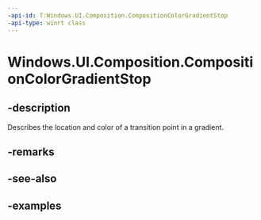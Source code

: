 ```yaml
---
-api-id: T:Windows.UI.Composition.CompositionColorGradientStop
-api-type: winrt class
---
```


<!-- Class syntax.
public class CompositionColorGradientStop : CompositionObject, CompositionObject
-->

# Windows.UI.Composition.CompositionColorGradientStop

## -description

Describes the location and color of a transition point in a gradient.



## -remarks

## -see-also

## -examples

